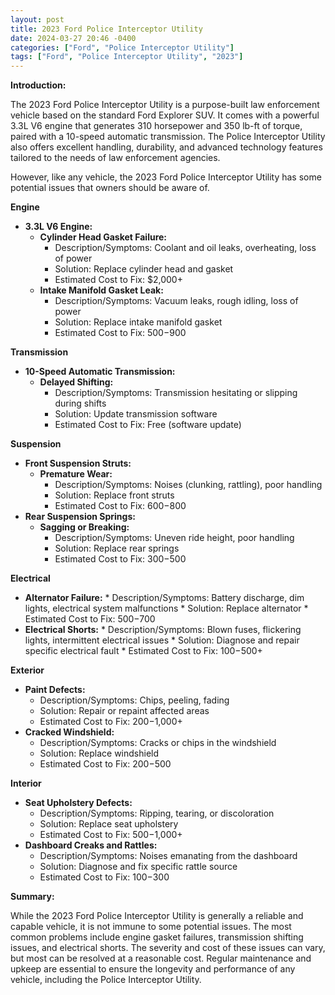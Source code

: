 ```yaml
---
layout: post
title: 2023 Ford Police Interceptor Utility
date: 2024-03-27 20:46 -0400
categories: ["Ford", "Police Interceptor Utility"]
tags: ["Ford", "Police Interceptor Utility", "2023"]
---
```

**Introduction:**

The 2023 Ford Police Interceptor Utility is a purpose-built law enforcement vehicle based on the standard Ford Explorer SUV. It comes with a powerful 3.3L V6 engine that generates 310 horsepower and 350 lb-ft of torque, paired with a 10-speed automatic transmission. The Police Interceptor Utility also offers excellent handling, durability, and advanced technology features tailored to the needs of law enforcement agencies.

However, like any vehicle, the 2023 Ford Police Interceptor Utility has some potential issues that owners should be aware of.

**Engine**

* **3.3L V6 Engine:**
    * **Cylinder Head Gasket Failure:**
        * Description/Symptoms: Coolant and oil leaks, overheating, loss of power
        * Solution: Replace cylinder head and gasket
        * Estimated Cost to Fix: $2,000+
    * **Intake Manifold Gasket Leak:**
        * Description/Symptoms: Vacuum leaks, rough idling, loss of power
        * Solution: Replace intake manifold gasket
        * Estimated Cost to Fix: $500-$900

**Transmission**

* **10-Speed Automatic Transmission:**
    * **Delayed Shifting:**
        * Description/Symptoms: Transmission hesitating or slipping during shifts
        * Solution: Update transmission software
        * Estimated Cost to Fix: Free (software update)

**Suspension**

* **Front Suspension Struts:**
    * **Premature Wear:**
        * Description/Symptoms: Noises (clunking, rattling), poor handling
        * Solution: Replace front struts
        * Estimated Cost to Fix: $600-$800
* **Rear Suspension Springs:**
    * **Sagging or Breaking:**
        * Description/Symptoms: Uneven ride height, poor handling
        * Solution: Replace rear springs
        * Estimated Cost to Fix: $300-$500

**Electrical**

* **Alternator Failure:**
        * Description/Symptoms: Battery discharge, dim lights, electrical system malfunctions
        * Solution: Replace alternator
        * Estimated Cost to Fix: $500-$700
* **Electrical Shorts:**
        * Description/Symptoms: Blown fuses, flickering lights, intermittent electrical issues
        * Solution: Diagnose and repair specific electrical fault
        * Estimated Cost to Fix: $100-$500+

**Exterior**

* **Paint Defects:**
    * Description/Symptoms: Chips, peeling, fading
    * Solution: Repair or repaint affected areas
    * Estimated Cost to Fix: $200-$1,000+
* **Cracked Windshield:**
    * Description/Symptoms: Cracks or chips in the windshield
    * Solution: Replace windshield
    * Estimated Cost to Fix: $200-$500

**Interior**

* **Seat Upholstery Defects:**
    * Description/Symptoms: Ripping, tearing, or discoloration
    * Solution: Replace seat upholstery
    * Estimated Cost to Fix: $500-$1,000+
* **Dashboard Creaks and Rattles:**
    * Description/Symptoms: Noises emanating from the dashboard
    * Solution: Diagnose and fix specific rattle source
    * Estimated Cost to Fix: $100-$300

**Summary:**

While the 2023 Ford Police Interceptor Utility is generally a reliable and capable vehicle, it is not immune to some potential issues. The most common problems include engine gasket failures, transmission shifting issues, and electrical shorts. The severity and cost of these issues can vary, but most can be resolved at a reasonable cost. Regular maintenance and upkeep are essential to ensure the longevity and performance of any vehicle, including the Police Interceptor Utility.
